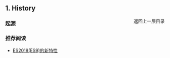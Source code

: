 ## 1. History
<a href="/web_basic/JS/README.md"><span style="float: right">返回上一层目录</span></a>

### 起源





###  推荐阅读

- <a href="https://juejin.im/post/5b2a186cf265da596d04a648" target="_blank">ES2018(ES9)的新特性</a>

